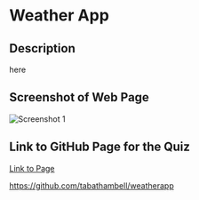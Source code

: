 # Weather App

## Description
here

## Screenshot of Web Page
![Screenshot 1](https://i.imgur.com/RerKXmO.png)

## Link to GitHub Page for the Quiz
[Link to Page](https://tabathambell.github.io/weatherapp/)

https://github.com/tabathambell/weatherapp